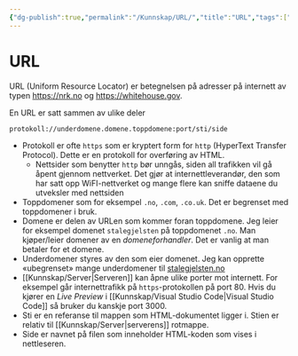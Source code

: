 ```yaml
---
{"dg-publish":true,"permalink":"/Kunnskap/URL/","title":"URL","tags":["it1"]}
---
```


# URL
<abbr>URL</abbr> (Uniform Resource Locator) er betegnelsen på adresser på internett av typen <https://nrk.no> og <https://whitehouse.gov>.

En <abbr>URL</abbr> er satt sammen av ulike deler
```
protokoll://underdomene.domene.toppdomene:port/sti/side
```

- Protokoll er ofte `https` som er kryptert form for `http` (HyperText Transfer Protocol). Dette er en protokoll for overføring av HTML. 
	- Nettsider som benytter `http` bør unngås, siden all trafikken vil gå åpent gjennom nettverket. Det gjør at internettleverandør, den som har satt opp WiFI-nettverket og mange flere kan sniffe dataene du utveksler med nettsiden
- Toppdomener som for eksempel `.no`, `.com`, `.co.uk`. Det er begrenset med toppdomener i bruk.
- Domene er delen av URLen som kommer foran toppdomene. Jeg leier for eksempel domenet `stalegjelsten` på toppdomenet `.no`. Man kjøper/leier domener av en *domeneforhandler*. Det er vanlig at man betaler for et domene.
- Underdomener styres av den som eier domenet. Jeg kan opprette «ubegrenset» mange underdomener til [stalegjelsten.no](https://stalegjelsten.no)
- [[Kunnskap/Server\|Serveren]] kan åpne ulike porter mot internett. For eksempel går internettrafikk på `https`-protokollen på port 80. Hvis du kjører en *Live Preview* i [[Kunnskap/Visual Studio Code\|Visual Studio Code]] så bruker du kanskje port 3000.
- Sti er en referanse til mappen som HTML-dokumentet ligger i. Stien er relativ til [[Kunnskap/Server\|serverens]] rotmappe.
- Side er navnet på filen som inneholder HTML-koden som vises i nettleseren.
